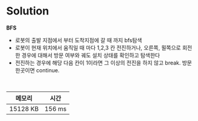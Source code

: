 # Solution

**BFS**
- 로봇의 출발 지점에서 부터 도착지점에 갈 때 까지 bfs탐색
- 로봇이 현재 위치에서 움직일 때 마다 1,2,3 칸 전진하거나, 오른쪽, 욀쪽으로 회전한 경우에 대해서 방문 여부와 궤도 설치 상태를 확인하고 탐색한다
- 전진하는 경우에 해당 다음 칸이 1이라면 그 이상의 전진을 하지 않고 break. 방문한곳이면 continue. 

</br>

|메모리|시간|
|---|---|
|15128 KB|156 ms|
